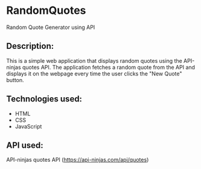 # RandomQuotes
Random Quote Generator using API

## Description:
This is a simple web application that displays random quotes using the API-ninjas quotes API. The application fetches a random quote from the API and displays it on the webpage every time the user clicks the "New Quote" button.

## Technologies used:
+ HTML
+ CSS
+ JavaScript

## API used:
API-ninjas quotes API (https://api-ninjas.com/api/quotes)
